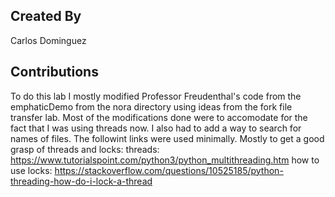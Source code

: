 ## Created By
Carlos Dominguez

## Contributions
To do this lab I mostly modified Professor Freudenthal's code from the
emphaticDemo from the nora directory using ideas from the fork file transfer
lab. Most of the modifications done were to accomodate for the fact that I was
using threads now. I also had to add a way to search for names of files.
The followint links were used minimally. Mostly to get a good grasp of threads
and locks:
threads:
https://www.tutorialspoint.com/python3/python_multithreading.htm
how to use locks:
https://stackoverflow.com/questions/10525185/python-threading-how-do-i-lock-a-thread

